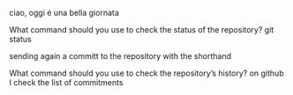 ciao,
 oggi é una bella giornata 

What command should you use to check the status of the repository?
git status

sending again a committ to the repository with the shorthand

What command should you use to check the repository’s history? 
on github I check the list of commitments 
